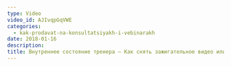 ```yaml
---
type: Video
video_id: AJIvqpGqVWE
categories:
  - kak-prodavat-na-konsultatsiyakh-i-vebinarakh
date: 2018-01-16
description: 
title: Внутреннее состояние тренера — Как снять зажигательное видео или провести энергичный вебинар
---
```

